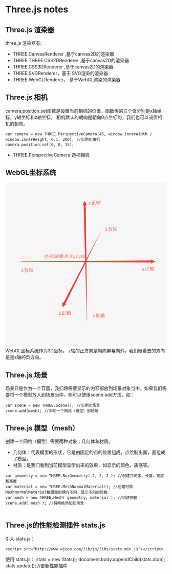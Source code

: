 # Three.js notes  



## Three.js 渲染器


three.js 渲染器有:

- THREE.CanvasRenderer ,基于canvas2D的渲染器
- THREE.THREE.CSS2DRenderer ,基于canvas2D的渲染器
- THREE.CSS3DRenderer ,基于canvas2D的渲染器
- THREE.SVGRenderer，基于 SVG渲染的渲染器
- THREE.WebGLRenderer， 基于WebGL渲染的渲染器


## Three.js 相机


camera.position.set函数是设置当前相机的位置，函数传的三个值分别是x轴坐标，y轴坐标和z轴坐标。
相机默认的朝向是朝向0点坐标的，我们也可以设置相机的朝向。
 
```
var camera = new THREE.PerspectiveCamera(45, window.innerWidth / window.innerHeight, 0.1, 200); //实例化相机
camera.position.set(0, 0, 15);
```

- THREE.PerspectiveCamera 透视相机

## WebGL坐标系统

![WebGL坐标系统](./webgl.png)
WebGL坐标系统作为3D坐标， z轴的正方向是朝向屏幕向外，我们眼看去的方向是是z轴的负方向。


## Three.js 场景

场景只是作为一个容器，我们将需要显示的内容都放到场景对象当中。如果我们需要将一个模型放入到场景当中，则可以使用scene.add方法，如：


```
var scene = new THREE.Scene(); //实例化场景
scene.add(mesh); //添加一个网格（模型）到场景
```

## Three.js 模型（mesh）
创建一个网格（模型）需要两种对象：几何体和材质。

- 几何体：代表模型的形状，它是由固定的点的位置组成，点绘制出面，面组成了模型。
- 材质：是我们看到当前模型显示出来的效果，如显示的颜色，质感等。


```
var geometry = new THREE.BoxGeometry( 2, 2, 2 ); //创建几何体，长度，宽度和高度
var material = new THREE.MeshNormalMaterial(); //创建材质 MeshNormalMaterial根据面的朝向不同，显示不同的颜色
var mesh = new THREE.Mesh( geometry, material ); //创建网格
scene.add( mesh ); //将网格添加到场景
 
```


## Three.js的性能检测插件 stats.js

引入 stats.js：

```
<script src="http://www.wjceo.com/lib/js/libs/stats.min.js"></script>
```

使用 stats.js：
stats = new Stats();
document.body.appendChild(stats.dom);
stats.update(); //更新性能插件